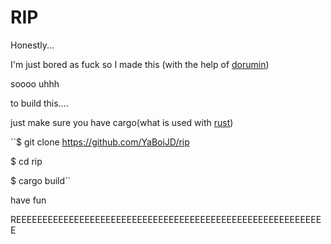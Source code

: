 # RIP

Honestly...

I'm just bored as fuck so I made this (with the help of [dorumin](https://github.com/dorumin))

soooo uhhh

to build this....

just make sure you have cargo(what is used with [rust](https://www.rust-lang.org/))

``$ git clone https://github.com/YaBoiJD/rip

$ cd rip

$ cargo build``

have fun


REEEEEEEEEEEEEEEEEEEEEEEEEEEEEEEEEEEEEEEEEEEEEEEEEEEEEEEEEEE
